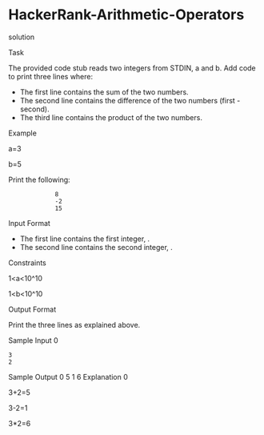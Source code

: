 # HackerRank-Arithmetic-Operators
solution 

Task

The provided code stub reads two integers from STDIN, a and b. Add code to print three lines where:

* The first line contains the sum of the two numbers.
* The second line contains the difference of the two numbers (first - second).
* The third line contains the product of the two numbers.

Example

a=3

b=5

Print the following:

                 8
                 -2
                 15
Input Format
* The first line contains the first integer, .
* The second line contains the second integer, .

Constraints

1<a<10^10

1<b<10^10


Output Format

Print the three lines as explained above.

Sample Input 0

    3
    2
    
Sample Output 0
    5
    1
    6
Explanation 0

3+2=5

3-2=1

3*2=6




